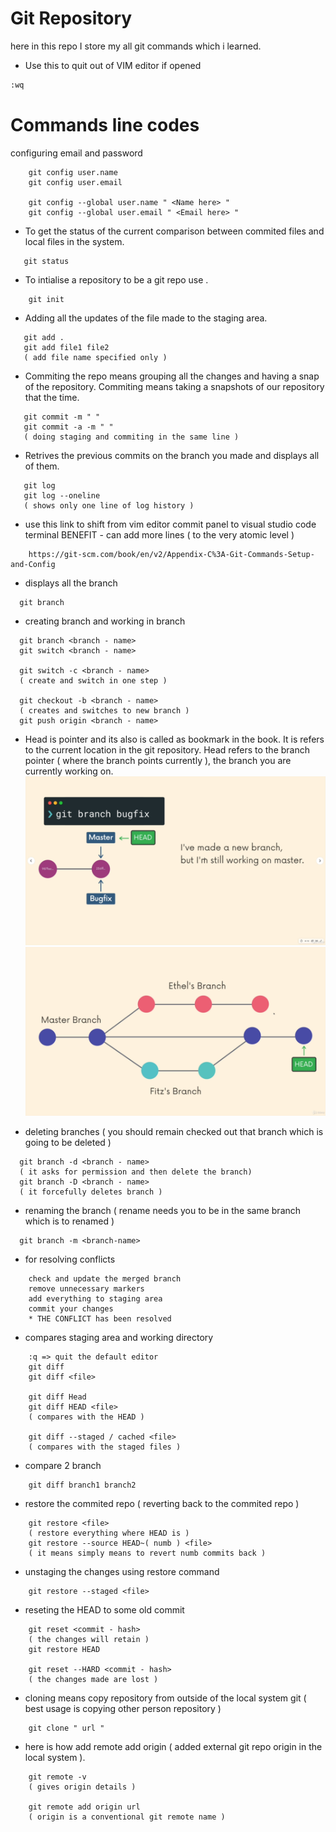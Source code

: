 
# Git Repository
here in this repo I store my all git commands which i learned.




- Use this to quit out of VIM editor if opened 
```bash
:wq
```

# Commands line codes

configuring email and password
```
    git config user.name
    git config user.email

    git config --global user.name " <Name here> "
    git config --global user.email " <Email here> "
```


- To get the status of the current comparison between commited files and local files in the system.
 ```
    git status  
```

- To intialise a repository to be a git repo use .
```
    git init
```

- Adding all the updates of the file made to the staging area.
 ```
    git add .
    git add file1 file2 
    ( add file name specified only )
```

- Commiting the repo means grouping all the changes and having a snap of the repository. Commiting means taking a snapshots of our repository that the time.
 ```
    git commit -m " "
    git commit -a -m " "
    ( doing staging and commiting in the same line )
```

- Retrives the previous commits on the branch you made and displays all of them.
 ```
    git log 
    git log --oneline
    ( shows only one line of log history )
```

- use this link to shift from vim editor commit panel to visual studio code terminal 
BENEFIT - can add more lines ( to the very atomic level )
```
    https://git-scm.com/book/en/v2/Appendix-C%3A-Git-Commands-Setup-and-Config 
```

- displays all the branch
```
  git branch 
```

- creating branch and working in branch
```
  git branch <branch - name>
  git switch <branch - name>
  
  git switch -c <branch - name> 
  ( create and switch in one step )

  git checkout -b <branch - name>
  ( creates and switches to new branch )
  git push origin <branch - name>
```

- Head is pointer and its also is called as bookmark in the book. It is refers to the current location in the git repository. Head refers to the branch pointer ( where the branch points currently ), the branch you are currently working on.
![1](./images/branch_pointer(head).png)
![2](./images/head_pointer.png)

- deleting branches ( you should remain checked out that branch which is going to be deleted )
```
  git branch -d <branch - name> 
  ( it asks for permission and then delete the branch)
  git branch -D <branch - name>
  ( it forcefully deletes branch )
```

- renaming the branch ( rename needs you to be in the same branch which is to renamed )
```
  git branch -m <branch-name>
```

- for resolving conflicts
```
    check and update the merged branch
    remove unnecessary markers
    add everything to staging area 
    commit your changes
    * THE CONFLICT has been resolved
```

- compares staging area and working directory
```
    :q => quit the default editor 
    git diff
    git diff <file>

    git diff Head
    git diff HEAD <file>
    ( compares with the HEAD )

    git diff --staged / cached <file>
    ( compares with the staged files )
```

- compare 2 branch
```
    git diff branch1 branch2
```

- restore the commited repo ( reverting back to the commited repo )
```
    git restore <file>
    ( restore everything where HEAD is )
    git restore --source HEAD~( numb ) <file>
    ( it means simply means to revert numb commits back )
```

- unstaging the changes using restore command
```
    git restore --staged <file>
```

- reseting the HEAD to some old commit
```
    git reset <commit - hash> 
    ( the changes will retain )
    git restore HEAD

    git reset --HARD <commit - hash>
    ( the changes made are lost )
```

- cloning means copy repository from outside of the local system git 
( best usage is copying other person repository )
```
    git clone " url "
```

- here is how add remote add origin ( added external git repo origin in the local system ).
```
    git remote -v
    ( gives origin details )

    git remote add origin url 
    ( origin is a conventional git remote name )
```



